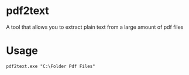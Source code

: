 # pdf2text
A tool that allows you to extract plain text from a large amount of pdf files


# Usage
`pdf2text.exe "C:\Folder Pdf Files"`
